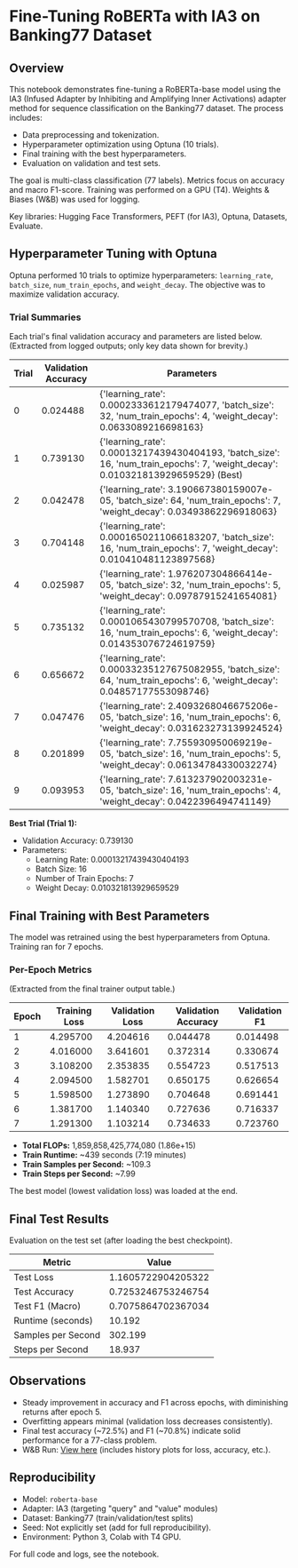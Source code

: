 # Fine-Tuning RoBERTa with IA3 on Banking77 Dataset

## Overview
This notebook demonstrates fine-tuning a RoBERTa-base model using the IA3 (Infused Adapter by Inhibiting and Amplifying Inner Activations) adapter method for sequence classification on the Banking77 dataset. The process includes:
- Data preprocessing and tokenization.
- Hyperparameter optimization using Optuna (10 trials).
- Final training with the best hyperparameters.
- Evaluation on validation and test sets.

The goal is multi-class classification (77 labels). Metrics focus on accuracy and macro F1-score. Training was performed on a GPU (T4). Weights & Biases (W&B) was used for logging.

Key libraries: Hugging Face Transformers, PEFT (for IA3), Optuna, Datasets, Evaluate.

## Hyperparameter Tuning with Optuna
Optuna performed 10 trials to optimize hyperparameters: `learning_rate`, `batch_size`, `num_train_epochs`, and `weight_decay`. The objective was to maximize validation accuracy.

### Trial Summaries
Each trial's final validation accuracy and parameters are listed below. (Extracted from logged outputs; only key data shown for brevity.)

| Trial | Validation Accuracy | Parameters |
|-------|---------------------|------------|
| 0     | 0.024488            | {'learning_rate': 0.0002333612179474077, 'batch_size': 32, 'num_train_epochs': 4, 'weight_decay': 0.0633089216698163} |
| 1     | 0.739130            | {'learning_rate': 0.00013217439430404193, 'batch_size': 16, 'num_train_epochs': 7, 'weight_decay': 0.010321813929659529} (Best) |
| 2     | 0.042478            | {'learning_rate': 3.190667380159007e-05, 'batch_size': 64, 'num_train_epochs': 7, 'weight_decay': 0.03493862296918063} |
| 3     | 0.704148            | {'learning_rate': 0.0001650211066183207, 'batch_size': 16, 'num_train_epochs': 7, 'weight_decay': 0.010410481123897568} |
| 4     | 0.025987            | {'learning_rate': 1.976207304866414e-05, 'batch_size': 32, 'num_train_epochs': 5, 'weight_decay': 0.09787915241654081} |
| 5     | 0.735132            | {'learning_rate': 0.0001065430799570708, 'batch_size': 16, 'num_train_epochs': 6, 'weight_decay': 0.014353076724619759} |
| 6     | 0.656672            | {'learning_rate': 0.00033235127675082955, 'batch_size': 64, 'num_train_epochs': 6, 'weight_decay': 0.04857177553098746} |
| 7     | 0.047476            | {'learning_rate': 2.4093268046675206e-05, 'batch_size': 16, 'num_train_epochs': 6, 'weight_decay': 0.031623273139924524} |
| 8     | 0.201899            | {'learning_rate': 7.755930950069219e-05, 'batch_size': 16, 'num_train_epochs': 5, 'weight_decay': 0.06134784330032274} |
| 9     | 0.093953            | {'learning_rate': 7.613237902003231e-05, 'batch_size': 16, 'num_train_epochs': 4, 'weight_decay': 0.0422396494741149} |

**Best Trial (Trial 1):**  
- Validation Accuracy: 0.739130  
- Parameters:  
  - Learning Rate: 0.00013217439430404193  
  - Batch Size: 16  
  - Number of Train Epochs: 7  
  - Weight Decay: 0.010321813929659529  

## Final Training with Best Parameters
The model was retrained using the best hyperparameters from Optuna. Training ran for 7 epochs.

### Per-Epoch Metrics
(Extracted from the final trainer output table.)

| Epoch | Training Loss | Validation Loss | Validation Accuracy | Validation F1 |
|-------|---------------|-----------------|---------------------|---------------|
| 1     | 4.295700      | 4.204616        | 0.044478            | 0.014498      |
| 2     | 4.016000      | 3.641601        | 0.372314            | 0.330674      |
| 3     | 3.108200      | 2.353835        | 0.554723            | 0.517513      |
| 4     | 2.094500      | 1.582701        | 0.650175            | 0.626654      |
| 5     | 1.598500      | 1.273890        | 0.704648            | 0.691441      |
| 6     | 1.381700      | 1.140340        | 0.727636            | 0.716337      |
| 7     | 1.291300      | 1.103214        | 0.734633            | 0.723760      |

- **Total FLOPs:** 1,859,858,425,774,080 (1.86e+15)  
- **Train Runtime:** ~439 seconds (7:19 minutes)  
- **Train Samples per Second:** ~109.3  
- **Train Steps per Second:** ~7.99  

The best model (lowest validation loss) was loaded at the end.

## Final Test Results
Evaluation on the test set (after loading the best checkpoint).

| Metric                  | Value              |
|-------------------------|--------------------|
| Test Loss               | 1.1605722904205322 |
| Test Accuracy           | 0.7253246753246754 |
| Test F1 (Macro)         | 0.7075864702367034 |
| Runtime (seconds)       | 10.192             |
| Samples per Second      | 302.199            |
| Steps per Second        | 18.937             |

## Observations
- Steady improvement in accuracy and F1 across epochs, with diminishing returns after epoch 5.
- Overfitting appears minimal (validation loss decreases consistently).
- Final test accuracy (~72.5%) and F1 (~70.8%) indicate solid performance for a 77-class problem.
- W&B Run: [View here](https://wandb.ai/Banking77/huggingface/runs/bsa03dug) (includes history plots for loss, accuracy, etc.).

## Reproducibility
- Model: `roberta-base`  
- Adapter: IA3 (targeting "query" and "value" modules)  
- Dataset: Banking77 (train/validation/test splits)  
- Seed: Not explicitly set (add for full reproducibility).  
- Environment: Python 3, Colab with T4 GPU.  

For full code and logs, see the notebook.
